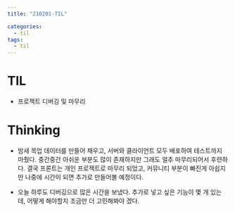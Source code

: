 ```yaml
---
title: "210201-TIL"

categories:
  - til
tags:
  - til
---
```


# TIL

- 프로젝트 디버깅 및 마무리

# Thinking

- 밤새 목업 데이터를 만들어 채우고, 서버와 클라이언트 모두 배포하여 테스트까지 마췄다. 중간중간 아쉬운 부분도 많이 존재하지만 그래도 얼추 마무리되어서 후련하다. 결국 프론트는 개인 프로젝트로 마무리 되었고, 커뮤니티 부분이 빠진게 아쉽지만 나중에 시간이 되면 추가로 만들어볼 예정이다.

- 오늘 하루도 디버깅으로 많은 시간을 보냈다. 추가로 넣고 싶은 기능이 몇 개 있는데, 어떻게 해야할지 조금만 더 고민해봐야 겠다.
